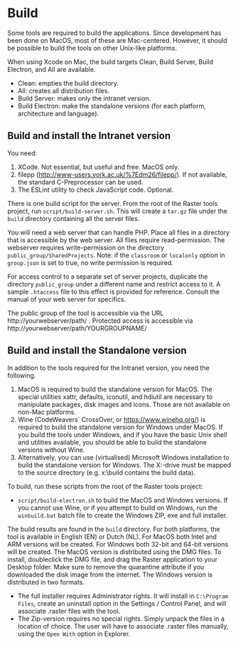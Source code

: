# Build

Some tools are required to build the applications. Since development has been done on MacOS, most of these
are Mac-centered. However, it should be possible to build the tools on other Unix-like platforms.

When using Xcode on Mac, the build targets Clean, Build Server, Build Electron, and All are available. 
* Clean: empties the build directory. 
* All: creates all distribution files.
* Build Server: makes only the intranet version.
* Build Electron: make the standalone versions (for each platform, architecture and language).

## Build and install the Intranet version

You need:
1. XCode. Not essential, but useful and free. MacOS only.
2. filepp (http://www-users.york.ac.uk/%7Edm26/filepp/). If not available, the standard C-Preprocessor can be used.
3. The ESLint utility to check JavaScript code. Optional.

There is one build script for the server. From the root of the Raster tools project, run `script/build-server.sh`. This will create a `tar.gz` file under the `build` directory containing all the server files.

You will need a web server that can handle PHP. Place all files in a directory that is accessible by the web server. All files require read-permission. The webserver requires write-permission on the directory `public_group/SharedProjects`. Note: if the `classroom` or `localonly` option in `group.json` is set to true, no write permission is required.

For access control to a separate set of server projects, duplicate the directory `public_group` under a different name and restrict access to it. A sample `.htaccess` file to this effect is provided for reference. Consult the manual of your web server for specifics.

The public group of the tool is accessible via the URL http://yourwebserver/path/ .
Protected access is accessible via http://yourwebserver/path/YOURGROUPNAME/


## Build and install the Standalone version

In addition to the tools required for the Intranet version, you need the following.
1. MacOS is required to build the standalone version for MacOS. The special utilities xattr, defaults, iconutil, and hdiutil are necessary to manipulate packages, disk images and icons. Those are not available on non-Mac platforms.
2. Wine (CodeWeavers` CrossOver, or https://www.winehq.org/) is required to build the standalone version for Windows under MacOS. If you build the tools under Windows, and if you have the basic Unix shell and utilities available, you should be able to build the standalone versions without Wine.
3. Alternatively, you can use (virtualised) Microsoft Windows installation to build the standalone version for Windows. The X:-drive must be mapped to the source directory (e.g. x:\build contains the build data).

To build, run these scripts from the root of the Raster tools project:
* `script/build-electron.sh` to build the MacOS and Windows versions.
If you cannot use Wine, or if you attempt to build on Windows, run the `winbuild.bat` batch file to create the Windows ZIP, exe and full installer.

The build results are found in the `build` directory. For both platforms, the tool is available in English (EN) or Dutch (NL). For MacOS both Intel and ARM versions will be created. For Windows both 32-bit and 64-bit versions will be created.
The MacOS version is distributed using the DMG files. To install, doubleclick the DMG file, and drag the Raster application to your Desktop folder. Make sure to remove the quarantine attribute if you downloaded the disk image from the internet.
The Windows version is distributed in two formats.
* The full installer requires Administrator rights. It will install in `C:\Program Files`, create an uninstall option in the Settings / Control Panel, and will associate .raster files with the tool.
* The Zip-version requires no special rights. Simply unpack the files in a location of choice. The user will have to associate .raster files manually, using the `Open With` option in Explorer.

